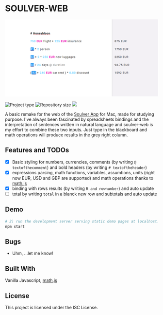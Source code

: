 # SOULVER-WEB

![IMG](soulver-web.PNG)

![](https://img.shields.io/badge/type-JS_Library-brightgreen.svg "Project type")
![](https://img.shields.io/github/repo-size/LorenzoCorbella74/soulver-web "Repository size")
![](https://img.shields.io/github/package-json/v/LorenzoCorbella74/soulver-web)

A basic remake for the web of the [Soulver App](https://www.acqualia.com/soulver/) for Mac, made for studying purpose. I've always been fascinated by spreadsheets bindings and the interpretation of sentences written in natural language and soulver-web is my effort to combine these two inputs. Just type in the blackboard and math operations will produce results in the grey right column.

## Features and TODOs
- [x] Basic styling for numbers, currencies, comments (by writing `@ textofthecomment`) and bold headers (by writing `# textoftheheader`)
- [x] expressions parsing, math functions, variables, assumtions, units (right now EUR, USD and GBP are supported) and math operations thanks to [math.js](https://mathjs.org/)
- [x] binding with rows results (by writing `R and rownumber`) and auto update
- [ ] total by writing `total` in a blanck new row and subtotals and auto update

## Demo
```bash
# 2) run the development server serving static demo pages at localhost:4000
npm start

```


## Bugs
- Uhm, ...let me know!

## Built With

Vanilla Javascript, [math.js](https://mathjs.org/)

## License

This project is licensed under the ISC License.